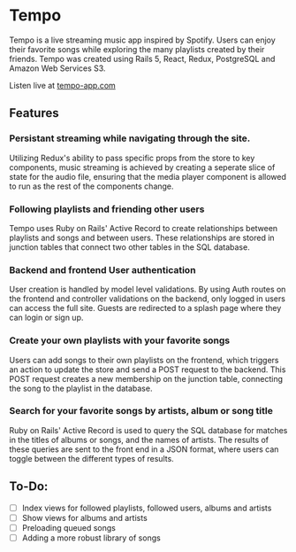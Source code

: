 # Tempo

Tempo is a live streaming music app inspired by Spotify. Users can enjoy their favorite songs while exploring the many playlists created by their friends. Tempo was created using Rails 5, React, Redux, PostgreSQL and Amazon Web Services S3.

Listen live at [tempo-app.com](http://www.tempo-app.com/#/)

## Features

### Persistant streaming while navigating through the site.

Utilizing Redux's ability to pass specific props from the store to key components, music streaming is achieved by creating a seperate slice of state for the audio file, ensuring that the media player component is allowed to run as the rest of the components change.

### Following playlists and friending other users

Tempo uses Ruby on Rails' Active Record to create relationships between playlists and songs and between users. These relationships are stored in junction tables that connect two other tables in the SQL database.

### Backend and frontend User authentication

User creation is handled by model level validations. By using Auth routes on the frontend and controller validations on the backend, only logged in users can access the full site. Guests are redirected to a splash page where they can login or sign up.

### Create your own playlists with your favorite songs

Users can add songs to their own playlists on the frontend, which triggers an action to update the store and send a POST request to the backend. This POST request creates a new membership on the junction table, connecting the song to the playlist in the database.

### Search for your favorite songs by artists, album or song title

Ruby on Rails' Active Record is used to query the SQL database for matches in the titles of albums or songs, and the names of artists. The results of these queries are sent to the front end in a JSON format, where users can toggle between the different types of results.

###

## To-Do:
* [ ] Index views for followed playlists, followed users, albums and artists
* [ ] Show views for albums and artists
* [ ] Preloading queued songs
* [ ] Adding a more robust library of songs
